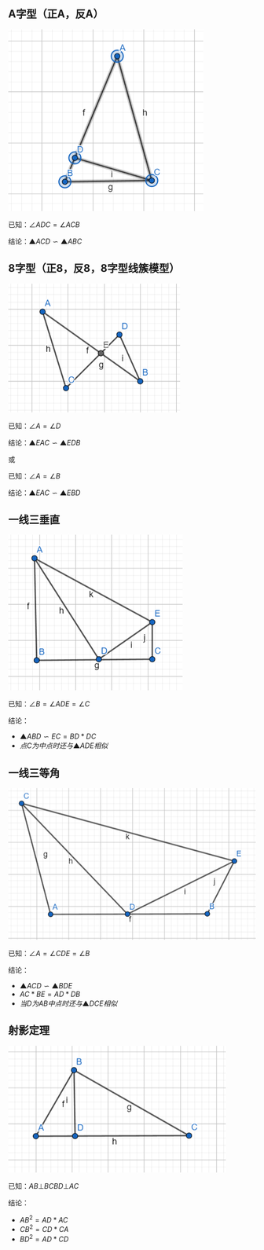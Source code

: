 ## A字型（正A，反A）
![](assets/Pasted%20image%2020230724172224.png)

已知：$∠ADC=∠ACB$

结论：$▲ACD∽▲ABC$

## 8字型（正8，反8，8字型线簇模型）
![](assets/Pasted%20image%2020230724172609.png)

已知：$∠A=∠D$

结论：$▲EAC∽▲EDB$

或

已知：$∠A=∠B$

结论：$▲EAC∽▲EBD$

## 一线三垂直
![](assets/Pasted%20image%2020230724173150.png)

已知：$∠B=∠ADE=∠C$

结论：
- $▲ABD∽EC=BD*DC$
- $点C为中点时还与▲ADE相似$

## 一线三等角
![](assets/Pasted%20image%2020230724174054.png)

已知：$∠A=∠CDE=∠B$

结论：
- $▲ACD∽▲BDE$
- $AC*BE=AD*DB$
- $当D为AB中点时还与▲DCE相似$

## 射影定理
![](assets/Pasted%20image%2020230724174411.png)

已知：$AB⊥BC BD⊥AC$

结论：
- $AB^2=AD*AC$
- $CB^2=CD*CA$
- $BD^2=AD*CD$

